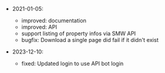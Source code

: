 
* 2021-01-05:
	* improved: documentation
	* improved: API
	* support listing of property infos via SMW API
	* bugfix: Download a single page did fail if it didn't exist

* 2023-12-10:
	* fixed: Updated login to use API bot login

